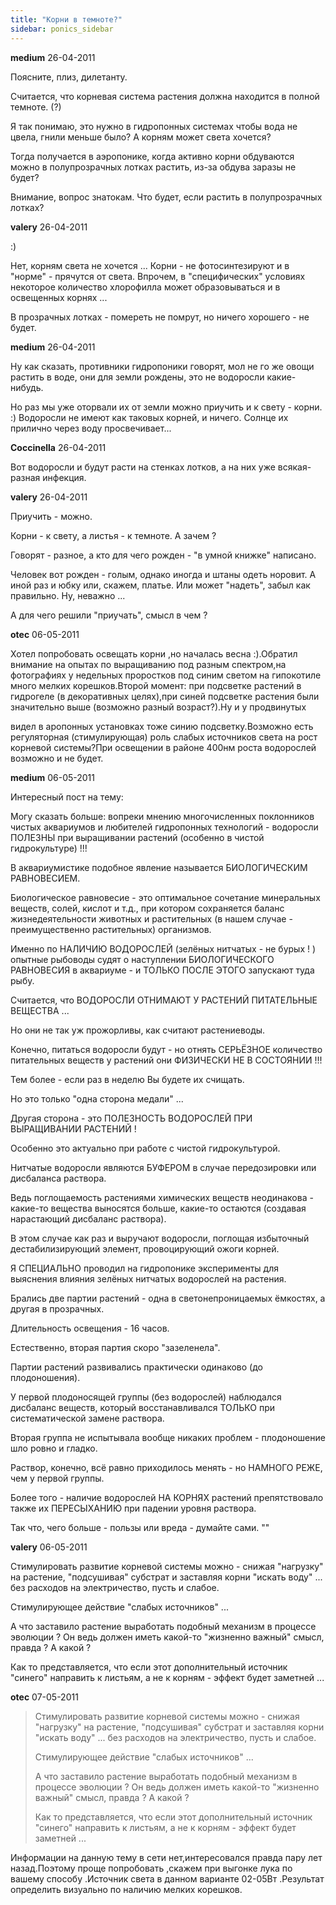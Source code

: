 ```yaml
---
title: "Корни в темноте?"
sidebar: ponics_sidebar
---
```


**medium** 26-04-2011

Поясните, плиз, дилетанту.

Считается, что корневая система растения должна находится в полной темноте. (?) 

Я так понимаю, это нужно в гидропонных системах чтобы вода не цвела, гнили меньше было? А корням может света хочется? 

Тогда получается в аэропонике, когда активно корни обдуваются можно в полупрозрачных лотках растить, из-за обдува заразы не будет?

Внимание, вопрос знатокам. Что будет, если растить в полупрозрачных лотках? 


**valery** 26-04-2011

 :)

Нет, корням света не хочется ... Корни - не фотосинтезируют и в "норме" - прячутся от света. Впрочем, в "специфических" условиях некоторое количество хлорофилла может образовываться и в освещенных корнях ...

В прозрачных лотках - помереть не помрут, но ничего хорошего - не будет.


**medium** 26-04-2011

Ну как сказать, противники гидропоники говорят, мол не го же овощи растить в воде, они для земли рождены, это не водоросли какие-нибудь.

Но раз мы уже оторвали их от земли можно приучить и к свету - корни. :) Водоросли не имеют как таковых корней, и ничего. Солнце их прилично через воду просвечивает... 



**Coccinella** 26-04-2011

Вот водоросли и будут расти на стенках лотков, а на них уже всякая-разная инфекция.


**valery** 26-04-2011

Приучить - можно.

Корни - к свету, а листья - к темноте. А зачем ?

Говорят - разное, а кто для чего рожден - "в умной книжке" написано.

Человек вот рожден - голым, однако иногда и штаны одеть норовит. А иной раз и юбку или, скажем, платье. Или может "надеть", забыл как правильно. Ну, неважно ...

А для чего решили "приучать", смысл в чем ?


**otec** 06-05-2011

Хотел попробовать освещать корни ,но началась весна :).Обратил внимание на опытах по выращиванию под разным спектром,на фотографиях у недельных проростков под синим светом на гипокотиле много мелких корешков.Второй момент: при подсветке растений в гидрогеле (в декоративных целях),при синей подсветке растения были значительно выше (возможно разный возраст?).Ну и у продвинутых

видел в аропонных установках тоже синию подсветку.Возможно есть регуляторная (стимулирующая) роль слабых источников света на рост корневой системы?При освещении в районе 400нм роста водорослей возможно и не будет.


**medium** 06-05-2011

Интересный пост на тему:

Могу сказать больше: вопреки мнению многочисленных поклонников чистых аквариумов и любителей гидропонных технологий - водоросли ПОЛЕЗНЫ при выращивании растений (особенно в чистой гидрокультуре) !!!

В аквариумистике подобное явление называется БИОЛОГИЧЕСКИМ РАВНОВЕСИЕМ.

Биологическое равновесие - это оптимальное сочетание минеральных веществ, солей, кислот и т.д., при котором сохраняется баланс жизнедеятельности животных и растительных (в нашем случае - преимущественно растительных) организмов.

Именно по НАЛИЧИЮ ВОДОРОСЛЕЙ (зелёных нитчатых - не бурых ! ) опытные рыбоводы судят о наступлении БИОЛОГИЧЕСКОГО РАВНОВЕСИЯ в аквариуме - и ТОЛЬКО ПОСЛЕ ЭТОГО запускают туда рыбу.

Считается, что ВОДОРОСЛИ ОТНИМАЮТ У РАСТЕНИЙ ПИТАТЕЛЬНЫЕ ВЕЩЕСТВА ...

Но они не так уж прожорливы, как считают растениеводы.

Конечно, питаться водоросли будут - но отнять СЕРЬЁЗНОЕ количество питательных веществ у растений они ФИЗИЧЕСКИ НЕ В СОСТОЯНИИ !!!

Тем более - если раз в неделю Вы будете их счищать.

Но это только "одна сторона медали" ...

Другая сторона - это ПОЛЕЗНОСТЬ ВОДОРОСЛЕЙ ПРИ ВЫРАЩИВАНИИ РАСТЕНИЙ !

Особенно это актуально при работе с чистой гидрокультурой.

Нитчатые водоросли являются БУФЕРОМ в случае передозировки или дисбаланса раствора.

Ведь поглощаемость растениями химических веществ неодинакова - какие-то вещества выносятся больше, какие-то остаются (создавая нарастающий дисбаланс раствора).

В этом случае как раз и выручают водоросли, поглощая избыточный дестабилизирующий элемент, провоцирующий ожоги корней.

Я СПЕЦИАЛЬНО проводил на гидропонике эксперименты для выяснения влияния зелёных нитчатых водорослей на растения.

Брались две партии растений - одна в светонепроницаемых ёмкостях, а другая в прозрачных.

Длительность освещения - 16 часов.

Естественно, вторая партия скоро "зазеленела".

Партии растений развивались практически одинаково (до плодоношения).

У первой плодоносящей группы (без водорослей) наблюдался дисбаланс веществ, который восстанавливался ТОЛЬКО при систематической замене раствора.

Вторая группа не испытывала вообще никаких проблем - плодоношение шло ровно и гладко.

Раствор, конечно, всё равно приходилось менять - но НАМНОГО РЕЖЕ, чем у первой группы.

Более того - наличие водорослей НА КОРНЯХ растений препятствовало также их ПЕРЕСЫХАНИЮ при падении уровня раствора.

Так что, чего больше - пользы или вреда - думайте сами. ""


**valery** 06-05-2011

Стимулировать развитие корневой системы можно - снижая "нагрузку" на растение, "подсушивая" субстрат и заставляя корни "искать воду" ... без расходов на электричество, пусть и слабое.

Стимулирующее действие "слабых источников" ...

А что заставило растение выработать подобный механизм в процессе эволюции ? Он ведь должен иметь какой-то "жизненно важный" смысл, правда ? А какой ?

Как то представляется, что если этот дополнительный источник "синего" направить к листьям, а не к корням - эффект будет заметней ...


**otec** 07-05-2011

> Стимулировать развитие корневой системы можно - снижая "нагрузку" на растение, "подсушивая" субстрат и заставляя корни "искать воду" ... без расходов на электричество, пусть и слабое.
> 
> Стимулирующее действие "слабых источников" ...
> 
> А что заставило растение выработать подобный механизм в процессе эволюции ? Он ведь должен иметь какой-то "жизненно важный" смысл, правда ? А какой ?
> 
> Как то представляется, что если этот дополнительный источник "синего" направить к листьям, а не к корням - эффект будет заметней ...

Информации на данную тему в сети нет,интересовался правда пару лет назад.Поэтому проще попробовать ,скажем при выгонке лука по вашему способу .Источник света в данном варианте 02-05Вт .Результат определить визуально по наличию мелких корешков.


